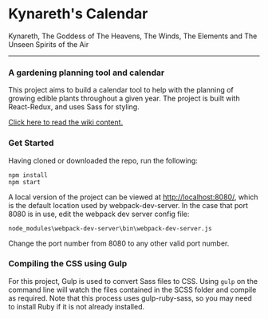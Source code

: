 # Kynareth's Calendar
Kynareth, The Goddess of The Heavens, The Winds, The Elements and The Unseen Spirits of the Air

------------------------

### A gardening planning tool and calendar

This project aims to build a calendar tool to help with the planning of growing edible plants throughout a given year. The project is built with React-Redux, and uses Sass for styling.

[Click here to read the wiki content.](https://github.com/NuclearError/Kynareth/wiki)

### Get Started

Having cloned or downloaded the repo, run the following:

````
npm install
npm start
````

A local version of the project can be viewed at [http://localhost:8080/](http://localhost:8080/), which is the default location used by webpack-dev-server. In the case that port 8080 is in use, edit the webpack dev server config file:

`node_modules\webpack-dev-server\bin\webpack-dev-server.js`

Change the port number from 8080 to any other valid port number.

### Compiling the CSS using Gulp

For this project, Gulp is used to convert Sass files to CSS. Using `gulp` on the command line will watch the files contained in the SCSS folder and compile as required. Note that this process uses gulp-ruby-sass, so you may need to install Ruby if it is not already installed.
